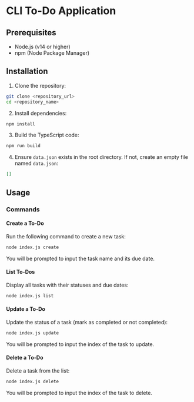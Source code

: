 # CLI To-Do Application

## Prerequisites

- Node.js (v14 or higher)
- npm (Node Package Manager)

## Installation

1. Clone the repository:

```bash
git clone <repository_url>
cd <repository_name>
```

2. Install dependencies:

```bash
npm install
```

3. Build the TypeScript code:

```bash
npm run build
```

4. Ensure `data.json` exists in the root directory. If not, create an empty file named `data.json`:

```json
[]
```

## Usage

### Commands

#### Create a To-Do

Run the following command to create a new task:

```bash
node index.js create
```

You will be prompted to input the task name and its due date.

#### List To-Dos

Display all tasks with their statuses and due dates:

```bash
node index.js list
```

#### Update a To-Do

Update the status of a task (mark as completed or not completed):

```bash
node index.js update
```

You will be prompted to input the index of the task to update.

#### Delete a To-Do

Delete a task from the list:

```bash
node index.js delete
```

You will be prompted to input the index of the task to delete.
